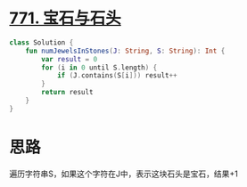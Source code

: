 # [771. 宝石与石头](https://leetcode-cn.com/problems/jewels-and-stones/)

```kotlin
class Solution {
    fun numJewelsInStones(J: String, S: String): Int {
        var result = 0
        for (i in 0 until S.length) {
            if (J.contains(S[i])) result++
        }
        return result
    }
}
```

# 思路

遍历字符串S，如果这个字符在J中，表示这块石头是宝石，结果+1